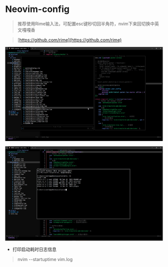 # Neovim-config

> 推荐使用Rime输入法，可配置esc键秒切回半角符，nvim下来回切换中英文嘎嘎香

> [https://github.com/rime](https://github.com/rime)

![img](.images/img-02.jpg) 

![img](.images/img-01.jpg) 


- 打印启动耗时日志信息
> nvim --startuptime vim.log

